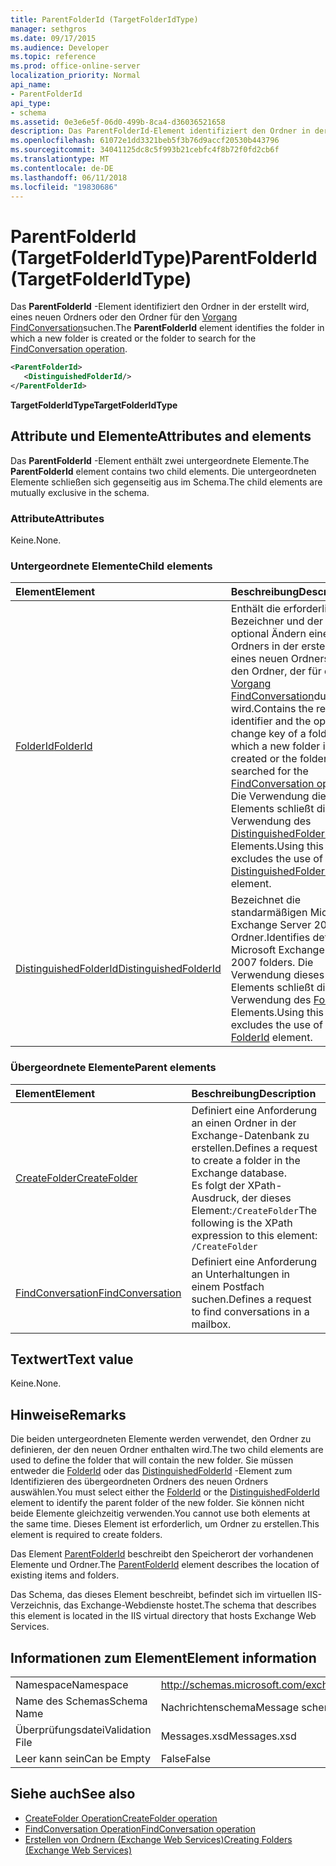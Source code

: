 ```yaml
---
title: ParentFolderId (TargetFolderIdType)
manager: sethgros
ms.date: 09/17/2015
ms.audience: Developer
ms.topic: reference
ms.prod: office-online-server
localization_priority: Normal
api_name:
- ParentFolderId
api_type:
- schema
ms.assetid: 0e3e6e5f-06d0-499b-8ca4-d36036521658
description: Das ParentFolderId-Element identifiziert den Ordner in der erstellt wird, eines neuen Ordners oder den Ordner für den Vorgang FindConversation suchen.
ms.openlocfilehash: 61072e1dd3321beb5f3b76d9accf20530b443796
ms.sourcegitcommit: 34041125dc8c5f993b21cebfc4f8b72f0fd2cb6f
ms.translationtype: MT
ms.contentlocale: de-DE
ms.lasthandoff: 06/11/2018
ms.locfileid: "19830686"
---
```

# <a name="parentfolderid-targetfolderidtype"></a><span data-ttu-id="dd847-103">ParentFolderId (TargetFolderIdType)</span><span class="sxs-lookup"><span data-stu-id="dd847-103">ParentFolderId (TargetFolderIdType)</span></span>

<span data-ttu-id="dd847-104">Das **ParentFolderId** -Element identifiziert den Ordner in der erstellt wird, eines neuen Ordners oder den Ordner für den [Vorgang FindConversation](findconversation-operation.md)suchen.</span><span class="sxs-lookup"><span data-stu-id="dd847-104">The **ParentFolderId** element identifies the folder in which a new folder is created or the folder to search for the [FindConversation operation](findconversation-operation.md).</span></span>
  
```xml
<ParentFolderId>
   <DistinguishedFolderId/>
</ParentFolderId>
```

<span data-ttu-id="dd847-105">**TargetFolderIdType**</span><span class="sxs-lookup"><span data-stu-id="dd847-105">**TargetFolderIdType**</span></span>

## <a name="attributes-and-elements"></a><span data-ttu-id="dd847-106">Attribute und Elemente</span><span class="sxs-lookup"><span data-stu-id="dd847-106">Attributes and elements</span></span>

<span data-ttu-id="dd847-107">Das **ParentFolderId** -Element enthält zwei untergeordnete Elemente.</span><span class="sxs-lookup"><span data-stu-id="dd847-107">The **ParentFolderId** element contains two child elements.</span></span> <span data-ttu-id="dd847-108">Die untergeordneten Elemente schließen sich gegenseitig aus im Schema.</span><span class="sxs-lookup"><span data-stu-id="dd847-108">The child elements are mutually exclusive in the schema.</span></span> 
  
### <a name="attributes"></a><span data-ttu-id="dd847-109">Attribute</span><span class="sxs-lookup"><span data-stu-id="dd847-109">Attributes</span></span>

<span data-ttu-id="dd847-110">Keine.</span><span class="sxs-lookup"><span data-stu-id="dd847-110">None.</span></span>
  
### <a name="child-elements"></a><span data-ttu-id="dd847-111">Untergeordnete Elemente</span><span class="sxs-lookup"><span data-stu-id="dd847-111">Child elements</span></span>

|<span data-ttu-id="dd847-112">**Element**</span><span class="sxs-lookup"><span data-stu-id="dd847-112">**Element**</span></span>|<span data-ttu-id="dd847-113">**Beschreibung**</span><span class="sxs-lookup"><span data-stu-id="dd847-113">**Description**</span></span>|
|:-----|:-----|
|[<span data-ttu-id="dd847-114">FolderId</span><span class="sxs-lookup"><span data-stu-id="dd847-114">FolderId</span></span>](folderid.md) <br/> |<span data-ttu-id="dd847-115">Enthält die erforderlichen Bezeichner und der Key optional Ändern eines Ordners in der erstellt wird, eines neuen Ordners oder den Ordner, der für den [Vorgang FindConversation](findconversation-operation.md)durchsucht wird.</span><span class="sxs-lookup"><span data-stu-id="dd847-115">Contains the required identifier and the optional change key of a folder in which a new folder is created or the folder that is searched for the [FindConversation operation](findconversation-operation.md).</span></span> <span data-ttu-id="dd847-116">Die Verwendung dieses Elements schließt die Verwendung des [DistinguishedFolderId](distinguishedfolderid.md) -Elements.</span><span class="sxs-lookup"><span data-stu-id="dd847-116">Using this element excludes the use of the [DistinguishedFolderId](distinguishedfolderid.md) element.</span></span>  <br/> |
|[<span data-ttu-id="dd847-117">DistinguishedFolderId</span><span class="sxs-lookup"><span data-stu-id="dd847-117">DistinguishedFolderId</span></span>](distinguishedfolderid.md) <br/> |<span data-ttu-id="dd847-118">Bezeichnet die standarmäßigen Microsoft Exchange Server 2007-Ordner.</span><span class="sxs-lookup"><span data-stu-id="dd847-118">Identifies default Microsoft Exchange Server 2007 folders.</span></span> <span data-ttu-id="dd847-119">Die Verwendung dieses Elements schließt die Verwendung des [FolderId](folderid.md) -Elements.</span><span class="sxs-lookup"><span data-stu-id="dd847-119">Using this element excludes the use of the [FolderId](folderid.md) element.</span></span>  <br/> |
   
### <a name="parent-elements"></a><span data-ttu-id="dd847-120">Übergeordnete Elemente</span><span class="sxs-lookup"><span data-stu-id="dd847-120">Parent elements</span></span>

|<span data-ttu-id="dd847-121">**Element**</span><span class="sxs-lookup"><span data-stu-id="dd847-121">**Element**</span></span>|<span data-ttu-id="dd847-122">**Beschreibung**</span><span class="sxs-lookup"><span data-stu-id="dd847-122">**Description**</span></span>|
|:-----|:-----|
|[<span data-ttu-id="dd847-123">CreateFolder</span><span class="sxs-lookup"><span data-stu-id="dd847-123">CreateFolder</span></span>](createfolder.md) <br/> |<span data-ttu-id="dd847-124">Definiert eine Anforderung an einen Ordner in der Exchange-Datenbank zu erstellen.</span><span class="sxs-lookup"><span data-stu-id="dd847-124">Defines a request to create a folder in the Exchange database.</span></span>  <br/> <span data-ttu-id="dd847-125">Es folgt der XPath-Ausdruck, der dieses Element:`/CreateFolder`</span><span class="sxs-lookup"><span data-stu-id="dd847-125">The following is the XPath expression to this element:  `/CreateFolder`</span></span> <br/> |
|[<span data-ttu-id="dd847-126">FindConversation</span><span class="sxs-lookup"><span data-stu-id="dd847-126">FindConversation</span></span>](findconversation.md) <br/> |<span data-ttu-id="dd847-127">Definiert eine Anforderung an Unterhaltungen in einem Postfach suchen.</span><span class="sxs-lookup"><span data-stu-id="dd847-127">Defines a request to find conversations in a mailbox.</span></span>  <br/> |
   
## <a name="text-value"></a><span data-ttu-id="dd847-128">Textwert</span><span class="sxs-lookup"><span data-stu-id="dd847-128">Text value</span></span>

<span data-ttu-id="dd847-129">Keine.</span><span class="sxs-lookup"><span data-stu-id="dd847-129">None.</span></span>
  
## <a name="remarks"></a><span data-ttu-id="dd847-130">Hinweise</span><span class="sxs-lookup"><span data-stu-id="dd847-130">Remarks</span></span>

<span data-ttu-id="dd847-131">Die beiden untergeordneten Elemente werden verwendet, den Ordner zu definieren, der den neuen Ordner enthalten wird.</span><span class="sxs-lookup"><span data-stu-id="dd847-131">The two child elements are used to define the folder that will contain the new folder.</span></span> <span data-ttu-id="dd847-132">Sie müssen entweder die [FolderId](folderid.md) oder das [DistinguishedFolderId](distinguishedfolderid.md) -Element zum Identifizieren des übergeordneten Ordners des neuen Ordners auswählen.</span><span class="sxs-lookup"><span data-stu-id="dd847-132">You must select either the [FolderId](folderid.md) or the [DistinguishedFolderId](distinguishedfolderid.md) element to identify the parent folder of the new folder.</span></span> <span data-ttu-id="dd847-133">Sie können nicht beide Elemente gleichzeitig verwenden.</span><span class="sxs-lookup"><span data-stu-id="dd847-133">You cannot use both elements at the same time.</span></span> <span data-ttu-id="dd847-134">Dieses Element ist erforderlich, um Ordner zu erstellen.</span><span class="sxs-lookup"><span data-stu-id="dd847-134">This element is required to create folders.</span></span> 
  
<span data-ttu-id="dd847-135">Das Element [ParentFolderId](parentfolderid.md) beschreibt den Speicherort der vorhandenen Elemente und Ordner.</span><span class="sxs-lookup"><span data-stu-id="dd847-135">The [ParentFolderId](parentfolderid.md) element describes the location of existing items and folders.</span></span> 
  
<span data-ttu-id="dd847-136">Das Schema, das dieses Element beschreibt, befindet sich im virtuellen IIS-Verzeichnis, das Exchange-Webdienste hostet.</span><span class="sxs-lookup"><span data-stu-id="dd847-136">The schema that describes this element is located in the IIS virtual directory that hosts Exchange Web Services.</span></span>
  
## <a name="element-information"></a><span data-ttu-id="dd847-137">Informationen zum Element</span><span class="sxs-lookup"><span data-stu-id="dd847-137">Element information</span></span>

|||
|:-----|:-----|
|<span data-ttu-id="dd847-138">Namespace</span><span class="sxs-lookup"><span data-stu-id="dd847-138">Namespace</span></span>  <br/> |http://schemas.microsoft.com/exchange/services/2006/messages  <br/> |
|<span data-ttu-id="dd847-139">Name des Schemas</span><span class="sxs-lookup"><span data-stu-id="dd847-139">Schema Name</span></span>  <br/> |<span data-ttu-id="dd847-140">Nachrichtenschema</span><span class="sxs-lookup"><span data-stu-id="dd847-140">Message schema</span></span>  <br/> |
|<span data-ttu-id="dd847-141">Überprüfungsdatei</span><span class="sxs-lookup"><span data-stu-id="dd847-141">Validation File</span></span>  <br/> |<span data-ttu-id="dd847-142">Messages.xsd</span><span class="sxs-lookup"><span data-stu-id="dd847-142">Messages.xsd</span></span>  <br/> |
|<span data-ttu-id="dd847-143">Leer kann sein</span><span class="sxs-lookup"><span data-stu-id="dd847-143">Can be Empty</span></span>  <br/> |<span data-ttu-id="dd847-144">False</span><span class="sxs-lookup"><span data-stu-id="dd847-144">False</span></span>  <br/> |
   
## <a name="see-also"></a><span data-ttu-id="dd847-145">Siehe auch</span><span class="sxs-lookup"><span data-stu-id="dd847-145">See also</span></span>

- [<span data-ttu-id="dd847-146">CreateFolder Operation</span><span class="sxs-lookup"><span data-stu-id="dd847-146">CreateFolder operation</span></span>](createfolder-operation.md)
- [<span data-ttu-id="dd847-147">FindConversation Operation</span><span class="sxs-lookup"><span data-stu-id="dd847-147">FindConversation operation</span></span>](findconversation-operation.md)
- [<span data-ttu-id="dd847-148">Erstellen von Ordnern (Exchange Web Services)</span><span class="sxs-lookup"><span data-stu-id="dd847-148">Creating Folders (Exchange Web Services)</span></span>](http://msdn.microsoft.com/library/3b15b0ec-8691-45ed-9a24-a91ff732d6cf%28Office.15%29.aspx)

